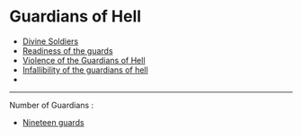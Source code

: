 # Guardians of Hell
- [Divine Soldiers](https://quran.com/74/27-31)
- [Readiness of the guards](https://quran.com/78/21)
- [Violence of the Guardians of Hell](https://quran.com/66/6)
- [Infallibility of the guardians of hell](https://quran.com/66/6)
- 

***

Number of Guardians :
- [Nineteen guards](https://quran.com/74/27-30)
